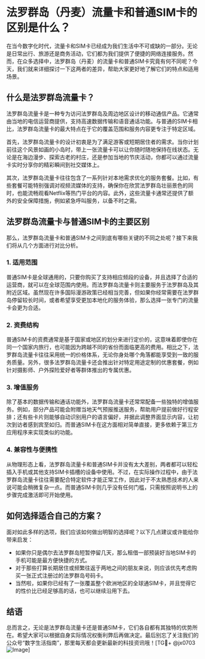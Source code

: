 # 法罗群岛（丹麦）流量卡和普通SIM卡的区别是什么？

在当今数字化时代，流量卡和SIM卡已经成为我们生活中不可或缺的一部分。无论是日常出行、旅游还是商务活动，它们都为我们提供了便捷的网络连接服务。然而，在众多选择中，法罗群岛（丹麦）的流量卡和普通SIM卡究竟有何不同呢？今天，我们就来详细探讨一下这两者的差异，帮助大家更好地了解它们的特点和适用场景。

## 什么是法罗群岛流量卡？

法罗群岛流量卡是一种专为访问法罗群岛及周边地区设计的移动通信产品。它通常由当地的电信运营商提供，支持高速数据传输和语音通话功能。与普通的SIM卡相比，法罗群岛流量卡的最大特点在于它的覆盖范围和服务内容更专注于特定区域。

首先，法罗群岛流量卡的设计初衷是为了满足游客或短期居住者的需求。当你计划前往这个风景如画的小岛时，带上一张流量卡可以让你随时随地保持在线状态。无论是在海边漫步、探索古老的村庄，还是参加当地的节庆活动，你都可以通过流量卡实时分享你的精彩瞬间到社交媒体上。

其次，法罗群岛流量卡往往包含了一系列针对本地需求优化的服务套餐。比如，有些套餐可能特别强调对视频流媒体的支持，确保你在欣赏法罗群岛壮丽景色的同时，也能流畅观看Netflix等热门平台的内容。此外，这些流量卡通常还提供了额外的安全保障措施，例如紧急呼叫服务，以备不时之需。

## 法罗群岛流量卡与普通SIM卡的主要区别

那么，法罗群岛流量卡和普通SIM卡之间到底有哪些关键的不同之处呢？接下来我们将从几个方面进行对比分析。

### 1. **适用范围**
普通SIM卡是全球通用的，只要你购买了支持相应频段的设备，并且选择了合适的运营商，就可以在全球范围内使用。而法罗群岛流量卡则主要服务于法罗群岛及其附近区域。虽然现在许多国际漫游政策已经相当完善，但如果你经常需要在法罗群岛停留较长时间，或者希望享受更加本地化的服务体验，那么选择一张专门的流量卡会更为合适。

### 2. **资费结构**
普通SIM卡的资费通常是基于国家或地区的划分来进行定价的，这意味着即使你在同一个国家内旅行，也可能因为跨越不同的省份而面临更高的费用。相比之下，法罗群岛流量卡往往采用统一的价格体系，无论你身处哪个角落都能享受到一致的服务质量。另外，很多法罗群岛流量卡还会推出针对特定用途定制的优惠套餐，例如针对摄影师、户外探险爱好者等群体推出的专属优惠。

### 3. **增值服务**
除了基本的数据传输和通话功能外，法罗群岛流量卡还常常配备一些独特的增值服务。例如，部分产品可能会附赠当地天气预报推送服务，帮助用户提前做好行程安排；还有些卡片则能够自动识别用户的语言偏好，并据此调整界面显示内容，让初次到访者感到宾至如归。而普通SIM卡在这方面相对简单直接，更多依赖于第三方应用程序来实现类似的功能。

### 4. **兼容性与便携性**
从物理形态上看，法罗群岛流量卡和普通SIM卡并没有太大差别，两者都可以轻松插入手机或其他支持SIM卡插槽的设备中使用。不过，在实际操作过程中，由于法罗群岛流量卡往往需要配合特定软件才能正常工作，因此对于不太熟悉技术的人来说可能会稍微复杂一点。而普通SIM卡则几乎没有任何门槛，只需按照说明书上的步骤完成激活即可开始使用。

## 如何选择适合自己的方案？

面对如此多样的选项，我们应该如何做出明智的选择呢？以下几点建议或许能给你带来启发：

- 如果你只是偶尔去法罗群岛短暂停留几天，那么租借一部预装好当地SIM卡的手机可能是最方便快捷的方式。
- 对于那些打算长期居住或频繁往返于两地之间的朋友来说，则应该优先考虑购买一张正式注册过的法罗群岛号码卡。
- 当然啦，如果你已经有了一张覆盖整个欧洲地区的全球通SIM卡，并且觉得它的性价比已经足够高的话，也可以继续沿用下去。

## 结语

总而言之，无论是法罗群岛流量卡还是普通SIM卡，它们各自都有其独特的优势所在。希望大家可以根据自身实际情况权衡利弊后再做决定。最后别忘了关注我们的公众号“数字生活指南”，那里每天都会更新最新的科技资讯哦！[TG💪+ @jx0703 ![Image](https://github.com/user-attachments/assets/dbca1d08-cadb-493c-b0ec-ad6f7a83f270)]